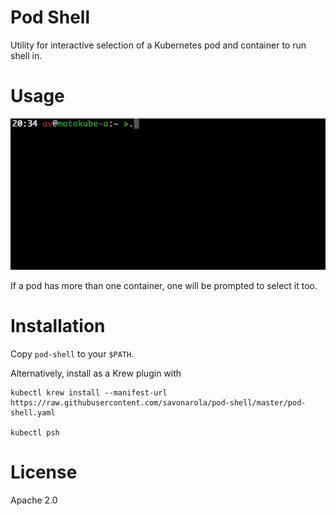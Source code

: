 # Pod Shell

Utility for interactive selection of a Kubernetes pod and container to run shell in.

# Usage

![Usage](doc/usage.gif)

If a pod has more than one container, one will be prompted to select it too.

# Installation

Copy `pod-shell` to your `$PATH`.

Alternatively, install as a Krew plugin with

```bask
kubectl krew install --manifest-url https://raw.githubusercontent.com/savonarola/pod-shell/master/pod-shell.yaml

kubectl psh
```

# License

Apache 2.0
